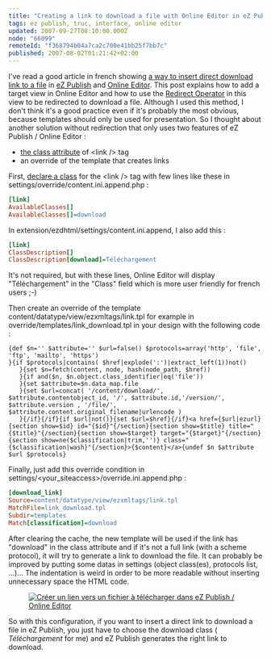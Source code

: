 ```yaml
---
title: "Creating a link to download a file with Online Editor in eZ Publish"
tags: ez publish, truc, interface, online editor
updated: 2007-09-27T08:10:00.000Z
node: "66099"
remoteId: "f368794b04a7ca2c700e41bb25f7bb7c"
published: 2007-08-02T01:21:42+02:00
---
```

 
I've read a good article in french showing [a way to insert direct download link to a file](http://blog.episode-2.com/2007/07/30/ezpublish-oe-inserer-aisement-un-lien-vers-un-fichier-a-telecharger/) in [eZ Publish](/tag/ez-publish) and [Online Editor](/tag/online-editor). This post explains how to add a target view in Online Editor and how to use the [Redirect Operator](http://ez.no/community/contribs/template_plugins/redirect_operators) in this view to be redirected to download a file. Although I used this method, I don't think it's a good practice even if it's probably the most obvious, because templates should only be used for presentation. So I thought about another solution without redirection that only uses two features of eZ Publish / Online Editor :

 * [the class attribute](http://ez.no/doc/extensions/online_editor/4_x/usage/formatted_text/the_class_parameter) of &lt;link /&gt; tag
 * an override of the template that creates links
 
First, [declare a class](http://ez.no/doc/ez_publish/technical_manual/3_9/reference/configuration_files/content_ini/name_of_xml_tag) for the &lt;link /&gt; tag with few lines like these in settings/override/content.ini.append.php :

 ``` ini
[link]
AvailableClasses[]
AvailableClasses[]=download
```

 
In extension/ezdhtml/settings/content.ini.append, I also add this :

 ``` ini
[link]
ClassDescription[]
ClassDescription[download]=Téléchargement
```

 
It's not required, but with these lines, Online Editor will display &quot;Téléchargement&quot; in the &quot;Class&quot; field which is more user friendly for french users ;-)

 
Then create an override of the template content/datatype/view/ezxmltags/link.tpl for example in override/templates/link_download.tpl in your design with the following code :

 ```
{def $n='' $attribute='' $url=false() $protocols=array('http', 'file', 'ftp', 'mailto', 'https')
}{if $protocols|contains( $href|explode(':')|extract_left(1))not()
    }{set $n=fetch(content, node, hash(node_path, $href))
    }{if and($n, $n.object.class_identifier|eq('file'))
    }{set $attribute=$n.data_map.file
    }{set $url=concat( '/content/download/', $attribute.contentobject_id, '/', $attribute.id,'/version/', $attribute.version , '/file/', $attribute.content.original_filename|urlencode )
    }{/if}{/if}{if $url|not()}{set $url=$href}{/if}<a href={$url|ezurl}{section show=$id} id="{$id}"{/section}{section show=$title} title="{$title}"{/section}{section show=$target} target="{$target}"{/section}{section show=ne($classification|trim,'')} class="{$classification|wash}"{/section}>{$content}</a>{undef $n $attribute $url $protocols}
```

 
Finally, just add this override condition in settings/&lt;your_siteaccess&gt;/override.ini.append.php :

 ``` ini
[download_link]
Source=content/datatype/view/ezxmltags/link.tpl
MatchFile=link_download.tpl
Subdir=templates
Match[classification]=download
```

 
After clearing the cache, the new template will be used if the link has &quot;download&quot; in the class attribute and if it's not a full link (with a scheme protocol), it will try to generate a link to download the file. It can probably be improved by putting some datas in settings (object class(es), protocols list, ...)... The indentation is weird in order to be more readable without inserting unnecessary space the HTML code.

 


<figure class="object-center"><a href="/images/creer-un-lien-vers-un-fichier-a-telecharger-dans-ez-publish-online-editor.png"><img loading="lazy" src="/images//creer-un-lien-vers-un-fichier-a-telecharger-dans-ez-publish-online-editor.png" alt="Créer un lien vers un fichier à télécharger dans eZ Publish / Online Editor">
</a></figure>




 
So with this configuration, if you want to insert a direct link to download a file in eZ Publish, you just have to choose the download class ( *Téléchargement* for me) and eZ Publish generates the right link to download.

